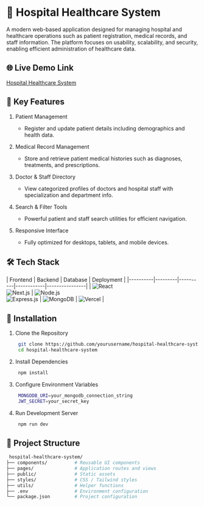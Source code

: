# 🏥 Hospital Healthcare System
A modern web-based application designed for managing hospital and healthcare operations such as patient registration, medical records, and staff information. The platform focuses on usability, scalability, and security, enabling efficient administration of healthcare data.

## 🌐 Live Demo Link
[Hospital Healthcare System](https://hospital-healthcare-system.vercel.app/)

## 📌 Key Features
1. Patient Management
   - Register and update patient details including demographics and health data.

2. Medical Record Management
   - Store and retrieve patient medical histories such as diagnoses, treatments, and prescriptions.

3. Doctor & Staff Directory
   - View categorized profiles of doctors and hospital staff with specialization and department info.

4. Search & Filter Tools
   - Powerful patient and staff search utilities for efficient navigation.

5. Responsive Interface
   - Fully optimized for desktops, tablets, and mobile devices.

## 🛠️ Tech Stack

| Frontend | Backend | Database | Deployment | 
|----------|---------|----------|------------|----------------|
| ![React](https://img.shields.io/badge/React-20232A?style=for-the-badge&logo=react&logoColor=61DAFB)<br>![Next.js](https://img.shields.io/badge/Next.js-000000?style=for-the-badge&logo=nextdotjs&logoColor=white) | ![Node.js](https://img.shields.io/badge/Node.js-339933?style=for-the-badge&logo=nodedotjs&logoColor=white)<br>![Express.js](https://img.shields.io/badge/Express.js-404D59?style=for-the-badge&logo=express&logoColor=white) | ![MongoDB](https://img.shields.io/badge/MongoDB-4EA94B?style=for-the-badge&logo=mongodb&logoColor=white) | ![Vercel](https://img.shields.io/badge/Vercel-000000?style=for-the-badge&logo=vercel&logoColor=white) | 

## 🚀 Installation
1. Clone the Repository
   
   ```bash
    git clone https://github.com/yourusername/hospital-healthcare-system.git
    cd hospital-healthcare-system
   ```
   
2. Install Dependencies   

   ```bash
    npm install
   ```
3. Configure Environment Variables

   ```bash
    MONGODB_URI=your_mongodb_connection_string
    JWT_SECRET=your_secret_key
   ```

4. Run Development Server
   ```bash
    npm run dev
   ```
      
## 📁 Project Structure

```bash
 hospital-healthcare-system/
├── components/          # Reusable UI components
├── pages/               # Application routes and views
├── public/              # Static assets
├── styles/              # CSS / Tailwind styles
├── utils/               # Helper functions
├── .env                 # Environment configuration
└── package.json         # Project configuration
```
